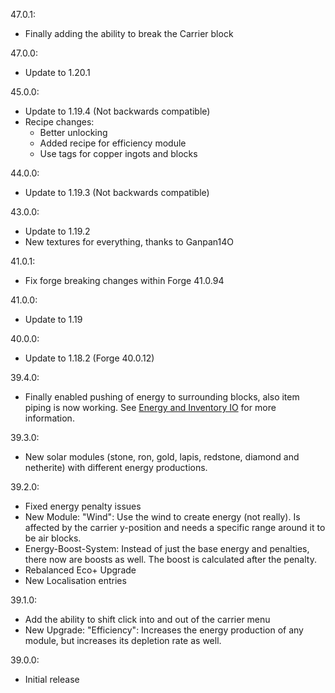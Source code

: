 47.0.1:
- Finally adding the ability to break the Carrier block

47.0.0:
- Update to 1.20.1

45.0.0:
- Update to 1.19.4 (Not backwards compatible)
- Recipe changes:
  - Better unlocking
  - Added recipe for efficiency module
  - Use tags for copper ingots and blocks

44.0.0:
  - Update to 1.19.3 (Not backwards compatible)

43.0.0:
  - Update to 1.19.2
  - New textures for everything, thanks to Ganpan14O

41.0.1:
  - Fix forge breaking changes within Forge 41.0.94

41.0.0:
  - Update to 1.19

40.0.0:
  - Update to 1.18.2 (Forge 40.0.12)

39.4.0:
  - Finally enabled pushing of energy to surrounding blocks, also item piping is now working. See [Energy and Inventory IO](#energy-and-inventory-io) for more information.

39.3.0:
  - New solar modules (stone, ron, gold, lapis, redstone, diamond and netherite) with different energy productions.

39.2.0:
  - Fixed energy penalty issues
  - New Module: "Wind": Use the wind to create energy (not really). Is affected by the carrier y-position and needs a specific range around it to be air blocks.
  - Energy-Boost-System: Instead of just the base energy and penalties, there now are boosts as well. The boost is calculated after the penalty.
  - Rebalanced Eco+ Upgrade
  - New Localisation entries

39.1.0:
  - Add the ability to shift click into and out of the carrier menu
  - New Upgrade: "Efficiency": Increases the energy production of any module, but increases its depletion rate as well.

39.0.0:
  - Initial release
